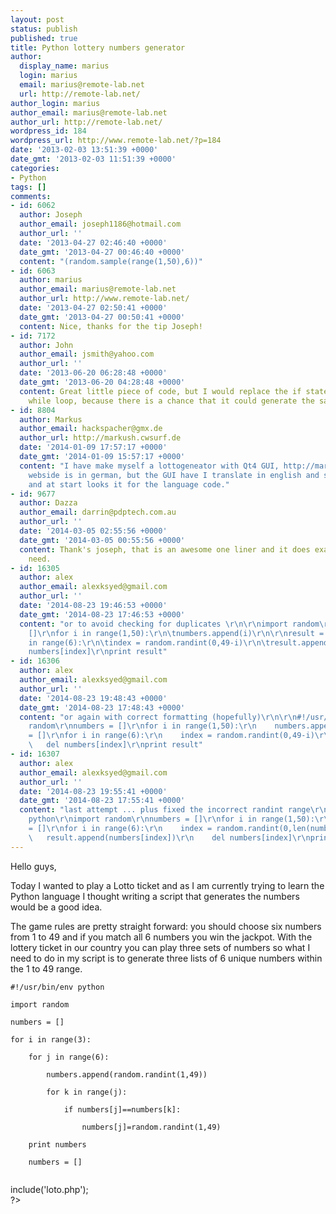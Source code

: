 ```yaml
---
layout: post
status: publish
published: true
title: Python lottery numbers generator
author:
  display_name: marius
  login: marius
  email: marius@remote-lab.net
  url: http://remote-lab.net/
author_login: marius
author_email: marius@remote-lab.net
author_url: http://remote-lab.net/
wordpress_id: 184
wordpress_url: http://www.remote-lab.net/?p=184
date: '2013-02-03 13:51:39 +0000'
date_gmt: '2013-02-03 11:51:39 +0000'
categories:
- Python
tags: []
comments:
- id: 6062
  author: Joseph
  author_email: joseph1186@hotmail.com
  author_url: ''
  date: '2013-04-27 02:46:40 +0000'
  date_gmt: '2013-04-27 00:46:40 +0000'
  content: "(random.sample(range(1,50),6))"
- id: 6063
  author: marius
  author_email: marius@remote-lab.net
  author_url: http://www.remote-lab.net/
  date: '2013-04-27 02:50:41 +0000'
  date_gmt: '2013-04-27 00:50:41 +0000'
  content: Nice, thanks for the tip Joseph!
- id: 7172
  author: John
  author_email: jsmith@yahoo.com
  author_url: ''
  date: '2013-06-20 06:28:48 +0000'
  date_gmt: '2013-06-20 04:28:48 +0000'
  content: Great little piece of code, but I would replace the if statement with a
    while loop, because there is a chance that it could generate the same number again.
- id: 8804
  author: Markus
  author_email: hackspacher@gmx.de
  author_url: http://markush.cwsurf.de
  date: '2014-01-09 17:57:17 +0000'
  date_gmt: '2014-01-09 15:57:17 +0000'
  content: "I have make myself a lottogeneator with Qt4 GUI, http://markush.cwsurf.de/joomla_17/index.php/python/pylottosimu/8-lotto-generator-und-simulator\r\n\r\nThe
    webside is in german, but the GUI have I translate in english and six more languages
    and at start looks it for the language code."
- id: 9677
  author: Dazza
  author_email: darrin@pdptech.com.au
  author_url: ''
  date: '2014-03-05 02:55:56 +0000'
  date_gmt: '2014-03-05 00:55:56 +0000'
  content: Thank's joseph, that is an awesome one liner and it does exactly what i
    need.
- id: 16305
  author: alex
  author_email: alexksyed@gmail.com
  author_url: ''
  date: '2014-08-23 19:46:53 +0000'
  date_gmt: '2014-08-23 17:46:53 +0000'
  content: "or to avoid checking for duplicates \r\n\r\nimport random\r\nnumbers =
    []\r\nfor i in range(1,50):\r\n\tnumbers.append(i)\r\n\r\nresult = []\r\nfor i
    in range(6):\r\n\tindex = random.randint(0,49-i)\r\n\tresult.append(numbers[index])\r\n\tdel
    numbers[index]\r\nprint result"
- id: 16306
  author: alex
  author_email: alexksyed@gmail.com
  author_url: ''
  date: '2014-08-23 19:48:43 +0000'
  date_gmt: '2014-08-23 17:48:43 +0000'
  content: "or again with correct formatting (hopefully)\r\n\r\n#!/usr/bin/env python\r\nimport
    random\r\nnumbers = []\r\nfor i in range(1,50):\r\n    numbers.append(i)\r\n\r\nresult
    = []\r\nfor i in range(6):\r\n    index = random.randint(0,49-i)\r\n    result.append(numbers[index])\r\n
    \   del numbers[index]\r\nprint result"
- id: 16307
  author: alex
  author_email: alexksyed@gmail.com
  author_url: ''
  date: '2014-08-23 19:55:41 +0000'
  date_gmt: '2014-08-23 17:55:41 +0000'
  content: "last attempt ... plus fixed the incorrect randint range\r\n\r\n#!/usr/bin/env
    python\r\nimport random\r\nnumbers = []\r\nfor i in range(1,50):\r\n    numbers.append(i)\r\n\r\nresult
    = []\r\nfor i in range(6):\r\n    index = random.randint(0,len(numbers) - 1)\r\n
    \   result.append(numbers[index])\r\n    del numbers[index]\r\nprint result\r\n"
---
```

<p>Hello guys,</p>
<p>Today I wanted to play a Lotto ticket and as I am currently trying to learn the Python language I thought writing a script that generates the numbers would be a good idea. </p>
<p>The game rules are pretty straight forward: you should choose six numbers from 1 to 49 and if you match all 6 numbers you win the jackpot. With the lottery ticket in our country you can play three sets of numbers so what I need to do in my script is to generate three lists of 6 unique numbers within the 1 to 49 range.</p>
<p><code lang="python[notools]">#!/usr/bin/env python<br />
import random<br />
numbers = []<br />
for i in range(3):<br />
    for j in range(6):<br />
        numbers.append(random.randint(1,49))<br />
        for k in range(j):<br />
            if numbers[j]==numbers[k]:<br />
                numbers[j]=random.randint(1,49)<br />
    print numbers<br />
    numbers = []<br />
</code></p>
<p><?php<br />
include('loto.php');<br />
?></p>
